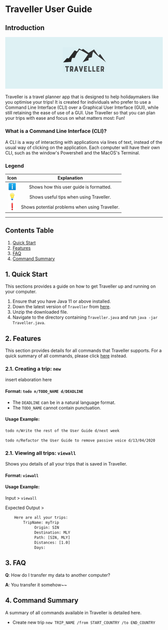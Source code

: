 # Traveller User Guide

## Introduction
![Traveller](./documentationPics/logo.png)

Traveller is a travel planner app that is designed to help holidaymakers like you optimise your trips!
It is created for individuals who prefer to use a Command Line Interface (CLI) over a Graphical User Interface (GUI), 
while still retaining the ease of use of a GUI.
Use Traveller so that you can plan your trips with ease and focus on what matters most: Fun!

### What is a Command Line Interface (CLI)?
A CLI is a way of interacting with applications via lines of text, instead of the usual way of clicking on the application.
Each computer will have their own CLI, such as the window's Powershell and the MacOS's Terminal.

### Legend

|Icon|Explanation|
|:---:|:---:|
|![](documentationPics/info.png)|Shows how this user guide is formatted.|
|![](documentationPics/tip.png)|Shows useful tips when using Traveller.|
|![](documentationPics/warning.png)|Shows potential problems when using Traveller.|

---

## Contents Table

1. [Quick Start](#1.-quick-start)
2. [Features](#2.-features)
3. [FAQ](#3.-FAQ)
4. [Command Summary](#4.-command-summary)

## 1. Quick Start
This sections provides a guide on how to get Traveller up and running on your computer.

1. Ensure that you have Java 11 or above installed.
2. Down the latest version of `Traveller` from [here](https://github.com/AY2122S1-CS2113T-W13-1/tp).
3. Unzip the downloaded file.
4. Navigate to the directory containing `Traveller.java` and run `java -jar Traveller.java`.

## 2. Features
This section provides details for all commands that Traveller supports.
For a quick summary of all commands, please click [here](#4.-command-summary) instead.

### 2.1. Creating a trip: `new`
insert elaboration here

#### Format: `todo n/TODO_NAME d/DEADLINE`

* The `DEADLINE` can be in a natural language format.
* The `TODO_NAME` cannot contain punctuation.

#### Usage Example:

`todo n/Write the rest of the User Guide d/next week`

`todo n/Refactor the User Guide to remove passive voice d/13/04/2020`

### 2.1. Viewing all trips: `viewall`
Shows you details of all your trips that is saved in Traveller.

#### Format: `viewall`

#### Usage Example:

Input > `viewall`

Expected Output >
```
	Here are all your trips: 
		TripName: myTrip
			 Origin: SIN
			 Destination: MLY
			 Path: [SIN, MLY]
			 Distances: [1.0]
			 Days: 
```


## 3. FAQ

**Q**: How do I transfer my data to another computer? 

**A**: You transfer it somehow~~

## 4. Command Summary

A summary of all commands available in Traveller is detailed here.

* Create new trip `new TRIP_NAME /from START_COUNTRY /to END_COUNTRY`
